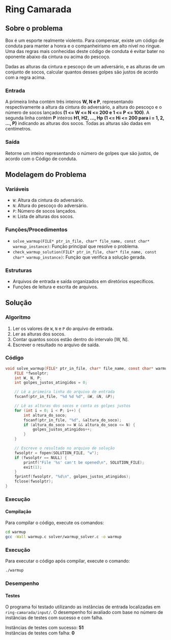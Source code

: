 # Ring Camarada

## Sobre o problema

Box é um esporte realmente violento. Para compensar, existe um código de conduta para manter a honra e o companheirismo em alto nível no ringue. Uma das regras mais conhecidas deste código de conduta é evitar bater no oponente abaixo da cintura ou acima do pescoço.

Dadas as alturas da cintura e pescoço de um adversário, e as alturas de um conjunto de socos, calcular quantos desses golpes são justos de acordo com a regra acima.

### Entrada

A primeira linha contém três inteiros **W, N e P**, representando respectivamente a altura da cintura do adversário, a altura do pescoço e o número de socos lançados **(1 <= W <= N <= 200 e 1 <= P <= 100)**. A segunda linha contém **P** inteiros **H1, H2, ..., Hp** **(1 <= Hi <= 200 para i = 1, 2, ..., P)** indicando as alturas dos socos. Todas as alturas são dadas em centímetros.

### Saída

Retorne um inteiro representando o número de golpes que são justos, de acordo com o Código de conduta.

## Modelagem do Problema

### Variáveis

- `W`: Altura da cintura do adversário.
- `N`: Altura do pescoço do adversário.
- `P`: Número de socos lançados.
- `H`: Lista de alturas dos socos.

### Funções/Procedimentos

- `solve_warmup(FILE* ptr_in_file, char* file_name, const char* warmup_instance)`: Função principal que resolve o problema.
- `check_warmup_solution(FILE* ptr_in_file, char* file_name, const char* warmup_instance)`: Função que verifica a solução gerada.

### Estruturas

- Arquivos de entrada e saída organizados em diretórios específicos.
- Funções de leitura e escrita de arquivos.

## Solução

### Algoritmo

1. Ler os valores de `W`, `N` e `P` do arquivo de entrada.
2. Ler as alturas dos socos.
3. Contar quantos socos estão dentro do intervalo [W, N].
4. Escrever o resultado no arquivo de saída.

### Código

```c
void solve_warmup(FILE* ptr_in_file, char* file_name, const char* warmup_instance) {
    FILE *fwsolptr;
    int W, N, P;
    int golpes_justos_atingidos = 0;

    // Lê a primeira linha do arquivo de entrada
    fscanf(ptr_in_file, "%d %d %d", &W, &N, &P);

    // Lê as alturas dos socos e conta os golpes justos
    for (int i = 0; i < P; i++) {
        int altura_do_soco;
        fscanf(ptr_in_file, "%d", &altura_do_soco);
        if (altura_do_soco >= W && altura_do_soco <= N) {
            golpes_justos_atingidos++;
        }
    }

    // Escreve o resultado no arquivo de solução
    fwsolptr = fopen(SOLUTION_FILE, "w");
    if (fwsolptr == NULL) {
        printf("File '%s' can't be opened\n", SOLUTION_FILE);
        exit(1);
    }
    fprintf(fwsolptr, "%d\n", golpes_justos_atingidos);
    fclose(fwsolptr);
}
```


### Execução
#### Compilação
Para compilar o código, execute os comandos:

```bash
cd warmup
gcc -Wall warmup.c solver/warmup_solver.c -o warmup
```
### Execução
Para executar o código após compilar, execute o comando:
```bash
./warmup
```

### Desempenho
#### Testes

O programa foi testado utilizando as instâncias de entrada localizadas em ``` ring-camarada/input/```. O desempenho foi avaliado com base no número de instâncias de testes com sucesso e com falha.

Instâncias de testes com sucesso: **51** \
Instâncias de testes com falha: **0**


